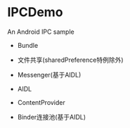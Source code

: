 # IPCDemo
An Android IPC  sample

- Bundle

- 文件共享(sharedPreference特例除外)

- Messenger(基于AIDL)

- AIDL

- ContentProvider

- Binder连接池(基于AIDL)

